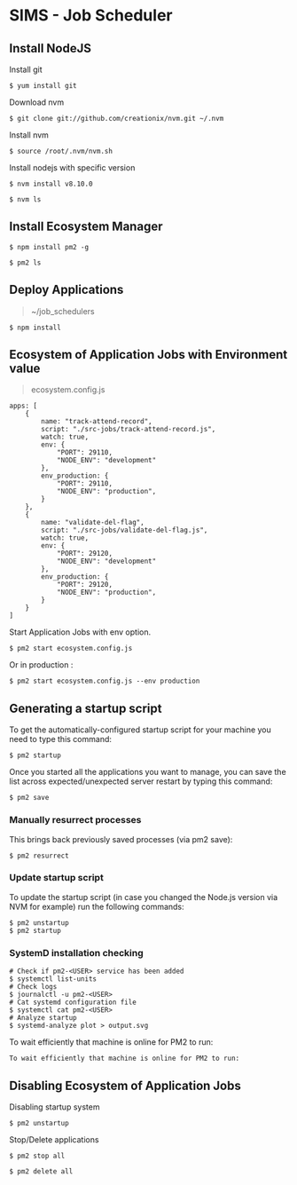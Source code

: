 # SIMS - Job Scheduler

## Install NodeJS

Install git

```
$ yum install git
```

Download nvm

```
$ git clone git://github.com/creationix/nvm.git ~/.nvm
```

Install nvm

```
$ source /root/.nvm/nvm.sh
```

Install nodejs with specific version

```
$ nvm install v8.10.0

$ nvm ls
```


## Install Ecosystem Manager

```
$ npm install pm2 -g

$ pm2 ls
```

## Deploy Applications

> ~/job_schedulers

```
$ npm install
```

## Ecosystem of Application Jobs with Environment value

> ecosystem.config.js

```
apps: [
	{
		name: "track-attend-record",
		script: "./src-jobs/track-attend-record.js",
		watch: true,
		env: {
			"PORT": 29110,
			"NODE_ENV": "development"
		},
		env_production: {
			"PORT": 29110,
			"NODE_ENV": "production",
		}
	},
	{
		name: "validate-del-flag",
		script: "./src-jobs/validate-del-flag.js",
		watch: true,
		env: {
			"PORT": 29120,
			"NODE_ENV": "development"
		},
		env_production: {
			"PORT": 29120,
			"NODE_ENV": "production",
		}
	}
]
```

Start Application Jobs with env option.

```
$ pm2 start ecosystem.config.js
```

Or in production : 

```
$ pm2 start ecosystem.config.js --env production
```

## Generating a startup script

To get the automatically-configured startup script for your machine you need to type this command:

```
$ pm2 startup
```

Once you started all the applications you want to manage, you can save the list across expected/unexpected server restart by typing this command:

```
$ pm2 save
```

### Manually resurrect processes

This brings back previously saved processes (via pm2 save):

```
$ pm2 resurrect
```

### Update startup script

To update the startup script (in case you changed the Node.js version via NVM for example) run the following commands:

```
$ pm2 unstartup
$ pm2 startup
```

### SystemD installation checking

```
# Check if pm2-<USER> service has been added
$ systemctl list-units
# Check logs
$ journalctl -u pm2-<USER>
# Cat systemd configuration file
$ systemctl cat pm2-<USER>
# Analyze startup
$ systemd-analyze plot > output.svg
```

To wait efficiently that machine is online for PM2 to run:

```
To wait efficiently that machine is online for PM2 to run:
```

## Disabling Ecosystem of Application Jobs

Disabling startup system

```
$ pm2 unstartup
```

Stop/Delete applications

```
$ pm2 stop all

$ pm2 delete all
```


